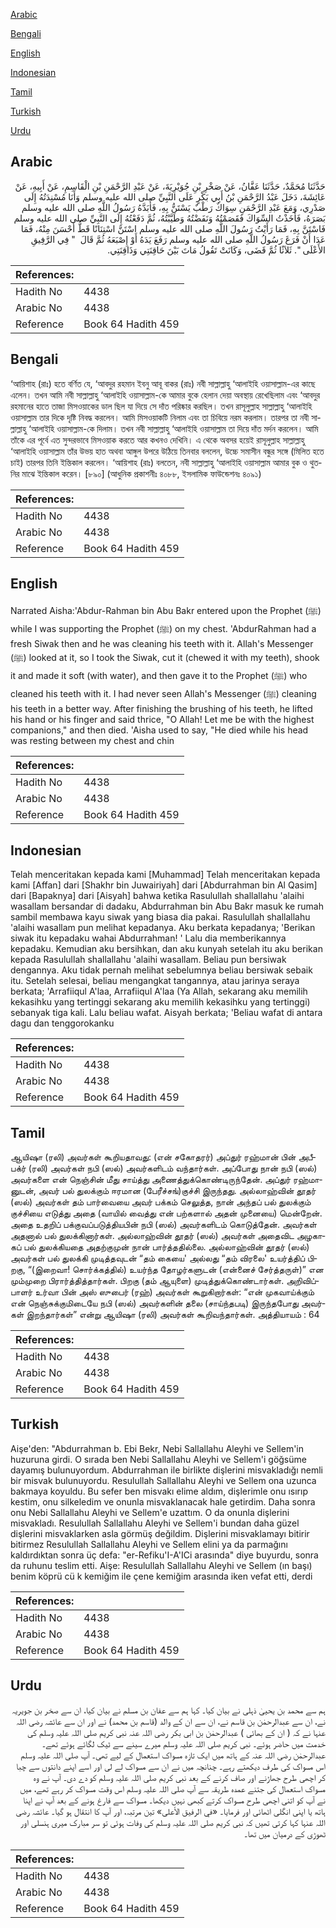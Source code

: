 [Arabic](#arabic)

[Bengali](#bengali)

[English](#english)

[Indonesian](#indonesian)

[Tamil](#tamil)

[Turkish](#turkish)

[Urdu](#urdu)

## Arabic


<div dir="rtl" lang="ar" style={{fontSize:'larger',backgroundColor:'#f8f9fa',padding:20}}>
حَدَّثَنَا مُحَمَّدٌ، حَدَّثَنَا عَفَّانُ، عَنْ صَخْرِ بْنِ جُوَيْرِيَةَ، عَنْ عَبْدِ الرَّحْمَنِ بْنِ الْقَاسِمِ، عَنْ أَبِيهِ، عَنْ عَائِشَةَ، دَخَلَ عَبْدُ الرَّحْمَنِ بْنُ أَبِي بَكْرٍ عَلَى النَّبِيِّ صلى الله عليه وسلم وَأَنَا مُسْنِدَتُهُ إِلَى صَدْرِي، وَمَعَ عَبْدِ الرَّحْمَنِ سِوَاكٌ رَطْبٌ يَسْتَنُّ بِهِ، فَأَبَدَّهُ رَسُولُ اللَّهِ صلى الله عليه وسلم بَصَرَهُ، فَأَخَذْتُ السِّوَاكَ فَقَصَمْتُهُ وَنَفَضْتُهُ وَطَيَّبْتُهُ، ثُمَّ دَفَعْتُهُ إِلَى النَّبِيِّ صلى الله عليه وسلم فَاسْتَنَّ بِهِ، فَمَا رَأَيْتُ رَسُولَ اللَّهِ صلى الله عليه وسلم اسْتَنَّ اسْتِنَانًا قَطُّ أَحْسَنَ مِنْهُ، فَمَا عَدَا أَنْ فَرَغَ رَسُولُ اللَّهِ صلى الله عليه وسلم رَفَعَ يَدَهُ أَوْ إِصْبَعَهُ ثُمَّ قَالَ ‏ "‏ فِي الرَّفِيقِ الأَعْلَى ‏"‏‏.‏ ثَلاَثًا ثُمَّ قَضَى، وَكَانَتْ تَقُولُ مَاتَ بَيْنَ حَاقِنَتِي وَذَاقِنَتِي‏.‏
</div>
<div style={{backgroundColor:'#f8f9fa',padding:20, marginBottom: 10}}><table> <thead> <tr> <th>References:</th> <th></th> </tr> </thead> <tbody><tr><td>Hadith No</td><td>4438</td></tr><tr><td>Arabic No</td><td>4438</td></tr><tr><td>Reference</td><td>Book 64 Hadith 459</td></tr></tbody></table></div>

## Bengali


<div dir="ltr" lang="bn" style={{fontSize:'larger',backgroundColor:'#f8f9fa',padding:20}}>
‘আয়িশাহ (রাঃ) হতে বর্ণিত যে, ‘আবদুর রহমান ইবনু আবূ বাকর (রাঃ) নবী সাল্লাল্লাহু ‘আলাইহি ওয়াসাল্লাম-এর কাছে এলেন। তখন আমি নবী সাল্লাল্লাহু ‘আলাইহি ওয়াসাল্লাম-কে আমার বুকে হেলান দেয়া অবস্থায় রেখেছিলাম এবং ‘আবদুর রহমানের হাতে তাজা মিসওয়াকের ডাল ছিল যা দিয়ে সে দাঁত পরিষ্কার করছিল। তখন রাসূলুল্লাহ সাল্লাল্লাহু ‘আলাইহি ওয়াসাল্লাম তার দিকে দৃষ্টি নিবদ্ধ করলেন। আমি মিসওয়াকটি নিলাম এবং তা চিবিয়ে নরম করলাম। তারপর তা নবী সাল্লাল্লাহু ‘আলাইহি ওয়াসাল্লাম-কে দিলাম। তখন নবী সাল্লাল্লাহু ‘আলাইহি ওয়াসাল্লাম তা দিয়ে দাঁত মর্দন করলেন। আমি তাঁকে এর পূর্বে এত সুন্দরভাবে মিসওয়াক করতে আর কখনও দেখিনি। এ থেকে অবসর হয়েই রাসূলুল্লাহ সাল্লাল্লাহু ‘আলাইহি ওয়াসাল্লাম তাঁর উভয় হাত অথবা আঙ্গুল উপরে উঠিয়ে তিনবার বললেন, উচ্চে সমাসীন বন্ধুর সঙ্গে (মিলিত হতে চাই) তারপর তিনি ইন্তিকাল করলেন। ‘আয়িশাহ (রাঃ) বলতেন, নবী সাল্লাল্লাহু ‘আলাইহি ওয়াসাল্লাম আমার বুক ও থুতনির মাঝে ইন্তিকাল করেন। [৮৯০] (আধুনিক প্রকাশনীঃ ৪০৮৮, ইসলামিক ফাউন্ডেশনঃ ৪০৯১)
</div>
<div style={{backgroundColor:'#f8f9fa',padding:20, marginBottom: 10}}><table> <thead> <tr> <th>References:</th> <th></th> </tr> </thead> <tbody><tr><td>Hadith No</td><td>4438</td></tr><tr><td>Arabic No</td><td>4438</td></tr><tr><td>Reference</td><td>Book 64 Hadith 459</td></tr></tbody></table></div>

## English


<div dir="ltr" lang="en" style={{fontSize:'larger',backgroundColor:'#f8f9fa',padding:20}}>
Narrated Aisha:'Abdur-Rahman bin Abu Bakr entered upon the Prophet (ﷺ) while I was supporting the Prophet (ﷺ) on my chest. 'AbdurRahman had a fresh Siwak then and he was cleaning his teeth with it. Allah's Messenger (ﷺ) looked at it, so I took the Siwak, cut it (chewed it with my teeth), shook it and made it soft (with water), and then gave it to the Prophet (ﷺ) who cleaned his teeth with it. I had never seen Allah's Messenger (ﷺ) cleaning his teeth in a better way. After finishing the brushing of his teeth, he lifted his hand or his finger and said thrice, "O Allah! Let me be with the highest companions," and then died. 'Aisha used to say, "He died while his head was resting between my chest and chin
</div>
<div style={{backgroundColor:'#f8f9fa',padding:20, marginBottom: 10}}><table> <thead> <tr> <th>References:</th> <th></th> </tr> </thead> <tbody><tr><td>Hadith No</td><td>4438</td></tr><tr><td>Arabic No</td><td>4438</td></tr><tr><td>Reference</td><td>Book 64 Hadith 459</td></tr></tbody></table></div>

## Indonesian


<div dir="ltr" lang="id" style={{fontSize:'larger',backgroundColor:'#f8f9fa',padding:20}}>
Telah menceritakan kepada kami [Muhammad] Telah menceritakan kepada kami [Affan] dari [Shakhr bin Juwairiyah] dari [Abdurrahman bin Al Qasim] dari [Bapaknya] dari [Aisyah] bahwa ketika Rasulullah shallallahu 'alaihi wasallam bersandar di dadaku, Abdurrahman bin Abu Bakr masuk ke rumah sambil membawa kayu siwak yang biasa dia pakai. Rasulullah shallallahu 'alaihi wasallam pun melihat kepadanya. Aku berkata kepadanya; 'Berikan siwak itu kepadaku wahai Abdurrahman! ' Lalu dia memberikannya kepadaku. Kemudian aku bersihkan, dan aku kunyah setelah itu aku berikan kepada Rasulullah shallallahu 'alaihi wasallam. Beliau pun bersiwak dengannya. Aku tidak pernah melihat sebelumnya beliau bersiwak sebaik itu. Setelah selesai, beliau mengangkat tangannya, atau jarinya seraya berkata; 'Arrafiiqul A'laa, Arrafiiqul A'laa (Ya Allah, sekarang aku memilih kekasihku yang tertinggi sekarang aku memilih kekasihku yang tertinggi) sebanyak tiga kali. Lalu beliau wafat. Aisyah berkata; 'Beliau wafat di antara dagu dan tenggorokanku
</div>
<div style={{backgroundColor:'#f8f9fa',padding:20, marginBottom: 10}}><table> <thead> <tr> <th>References:</th> <th></th> </tr> </thead> <tbody><tr><td>Hadith No</td><td>4438</td></tr><tr><td>Arabic No</td><td>4438</td></tr><tr><td>Reference</td><td>Book 64 Hadith 459</td></tr></tbody></table></div>

## Tamil


<div dir="ltr" lang="ta" style={{fontSize:'larger',backgroundColor:'#f8f9fa',padding:20}}>
ஆயிஷா (ரலி) அவர்கள் கூறியதாவது: (என் சகோதரர்) அப்துர் ரஹ்மான் பின் அபீபக்ர் (ரலி) அவர்கள் நபி (ஸல்) அவர்களிடம் வந்தார்கள். அப்போது நான் நபி (ஸல்) அவர்களை என் நெஞ்சின் மீது சாய்த்து அணைத்துக்கொண்டிருந்தேன். அப்துர் ரஹ்மானுடன், அவர் பல் துலக்கும் ஈரமான (பேரீச்சங்)குச்சி இருந்தது. அல்லாஹ்வின் தூதர் (ஸல்) அவர்கள் தம் பார்வையை அவர் பக்கம் செலுத்த, நான் அந்தப் பல் துலக்கும் குச்சியை எடுத்து அதை (வாயில் வைத்து என் பற்களால் அதன் முனையை) மென்றேன். அதை உதறிப் பக்குவப்படுத்தியபின் நபி (ஸல்) அவர்களிடம் கொடுத்தேன். அவர்கள் அதனால் பல் துலக்கினார்கள். அல்லாஹ்வின் தூதர் (ஸல்) அவர்கள் அதைவிட அழகாகப் பல் துலக்கியதை அதற்குமுன் நான் பார்த்ததில்லை. அல்லாஹ்வின் தூதர் (ஸல்) அவர்கள் பல் துலக்கி முடித்தவுடன் “தம் கையை' அல்லது “தம் விரலை' உயர்த்திப் பிறகு, “(இறைவா! சொர்க்கத்தில்) உயர்ந்த தோழர்களுடன் (என்னைச் சேர்த்தருள்)” என மும்முறை பிரார்த்தித்தார்கள். பிறகு (தம் ஆயுளை) முடித்துக்கொண்டார்கள். அறிவிப்பாளர் உர்வா பின் அஸ் ஸுபைர் (ரஹ்) அவர்கள் கூறுகிறார்கள்: “என் முகவாய்க்கும் என் நெஞ்சுக்குமிடையே நபி (ஸல்) அவர்களின் தலை (சாய்ந்தபடி) இருந்தபோது அவர்கள் இறந்தார்கள்” என்று ஆயிஷா (ரலி) அவர்கள் கூறிவந்தார்கள். அத்தியாயம் : 64
</div>
<div style={{backgroundColor:'#f8f9fa',padding:20, marginBottom: 10}}><table> <thead> <tr> <th>References:</th> <th></th> </tr> </thead> <tbody><tr><td>Hadith No</td><td>4438</td></tr><tr><td>Arabic No</td><td>4438</td></tr><tr><td>Reference</td><td>Book 64 Hadith 459</td></tr></tbody></table></div>

## Turkish


<div dir="ltr" lang="tr" style={{fontSize:'larger',backgroundColor:'#f8f9fa',padding:20}}>
Aişe'den: "Abdurrahman b. Ebi Bekr, Nebi Sallallahu Aleyhi ve Sellem'in huzuruna girdi. O sırada ben Nebi Sallallahu Aleyhi ve Sellem'i göğsüme dayamış bulunuyordum. Abdurrahman ile birlikte dişlerini misvakladığı nemli bir misvak bulunuyordu. Resulullah Sallallahu Aleyhi ve Sellem ona uzunca bakmaya koyuldu. Bu sefer ben misvakı elime aldım, dişlerimle onu ısırıp kestim, onu silkeledim ve onunla misvaklanacak hale getirdim. Daha sonra onu Nebi Sallallahu Aleyhi ve Sellem'e uzattım. O da onunla dişlerini misvakladı. Resulullah Sallallahu Aleyhi ve Sellem'i bundan daha güzel dişlerini misvaklarken asla görmüş değildim. Dişlerini misvaklamayı bitirir bitirmez Resulullah Sallallahu Aleyhi ve Sellem elini ya da parmağını kaldırdıktan sonra üç defa: "er-Refiku'I-A'ICi arasında" diye buyurdu, sonra da ruhunu teslim etti. Aişe: Resulullah Sallallahu Aleyhi ve Sellem (ın başı) benim köprü cü k kemiğim ile çene kemiğim arasında iken vefat etti, derdi
</div>
<div style={{backgroundColor:'#f8f9fa',padding:20, marginBottom: 10}}><table> <thead> <tr> <th>References:</th> <th></th> </tr> </thead> <tbody><tr><td>Hadith No</td><td>4438</td></tr><tr><td>Arabic No</td><td>4438</td></tr><tr><td>Reference</td><td>Book 64 Hadith 459</td></tr></tbody></table></div>

## Urdu


<div dir="rtl" lang="ur" style={{fontSize:'larger',backgroundColor:'#f8f9fa',padding:20}}>
ہم سے محمد بن یحییٰ ذہلی نے بیان کیا۔ کہا ہم سے عفان بن مسلم نے بیان کیا، ان سے صخر بن جویریہ نے، ان سے عبدالرحمٰن بن قاسم نے، ان سے ان کے والد (قاسم بن محمد) نے اور ان سے عائشہ رضی اللہ عنہا نے کہ ( ان کے بھائی ) عبدالرحمٰن بن ابی بکر رضی اللہ عنہ نبی کریم صلی اللہ علیہ وسلم کی خدمت میں حاضر ہوئے۔ نبی کریم صلی اللہ علیہ وسلم میرے سینے سے ٹیک لگائے ہوئے تھے۔ عبدالرحمٰن رضی اللہ عنہ کے ہاتھ میں ایک تازہ مسواک استعمال کے لیے تھی۔ آپ صلی اللہ علیہ وسلم اس مسواک کی طرف دیکھتے رہے۔ چنانچہ میں نے ان سے مسواک لے لی اور اسے اپنے دانتوں سے چبا کر اچھی طرح جھاڑنے اور صاف کرنے کے بعد نبی کریم صلی اللہ علیہ وسلم کو دے دی۔ آپ نے وہ مسواک استعمال کی جتنے عمدہ طریقہ سے آپ صلی اللہ علیہ وسلم اس وقت مسواک کر رہے تھے، میں نے آپ کو اتنی اچھی طرح مسواک کرتے کبھی نہیں دیکھا۔ مسواک سے فارغ ہونے کے بعد آپ نے اپنا ہاتھ یا اپنی انگلی اٹھائی اور فرمایا۔ «في الرفيق الأعلى» تین مرتبہ، اور آپ کا انتقال ہو گیا۔ عائشہ رضی اللہ عنہا کہا کرتی تھیں کہ نبی کریم صلی اللہ علیہ وسلم کی وفات ہوئی تو سر مبارک میری ہنسلی اور ٹھوڑی کے درمیان میں تھا۔
</div>
<div style={{backgroundColor:'#f8f9fa',padding:20, marginBottom: 10}}><table> <thead> <tr> <th>References:</th> <th></th> </tr> </thead> <tbody><tr><td>Hadith No</td><td>4438</td></tr><tr><td>Arabic No</td><td>4438</td></tr><tr><td>Reference</td><td>Book 64 Hadith 459</td></tr></tbody></table></div>